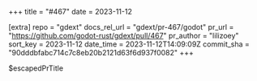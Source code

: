 +++
title = "#467"
date = 2023-11-12

[extra]
repo = "gdext"
docs_rel_url = "gdext/pr-467/godot"
pr_url = "https://github.com/godot-rust/gdext/pull/467"
pr_author = "lilizoey"
sort_key = 2023-11-12
date_time = 2023-11-12T14:09:09Z
commit_sha = "90dddbfabc714c7c8eb20b2121d63f6d937f0082"
+++

$escapedPrTitle
